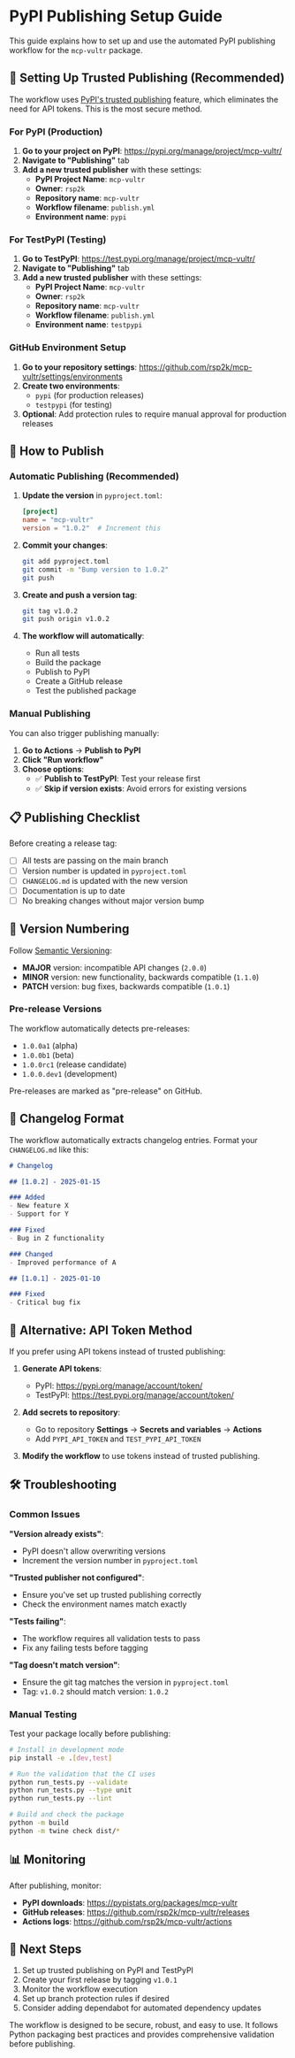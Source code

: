 # PyPI Publishing Setup Guide

This guide explains how to set up and use the automated PyPI publishing workflow for the `mcp-vultr` package.

## 🔐 Setting Up Trusted Publishing (Recommended)

The workflow uses [PyPI's trusted publishing](https://docs.pypi.org/trusted-publishers/) feature, which eliminates the need for API tokens. This is the most secure method.

### For PyPI (Production)

1. **Go to your project on PyPI**: https://pypi.org/manage/project/mcp-vultr/
2. **Navigate to "Publishing"** tab
3. **Add a new trusted publisher** with these settings:
   - **PyPI Project Name**: `mcp-vultr`
   - **Owner**: `rsp2k`
   - **Repository name**: `mcp-vultr`
   - **Workflow filename**: `publish.yml`
   - **Environment name**: `pypi`

### For TestPyPI (Testing)

1. **Go to TestPyPI**: https://test.pypi.org/manage/project/mcp-vultr/
2. **Navigate to "Publishing"** tab
3. **Add a new trusted publisher** with these settings:
   - **PyPI Project Name**: `mcp-vultr`
   - **Owner**: `rsp2k`
   - **Repository name**: `mcp-vultr`
   - **Workflow filename**: `publish.yml`
   - **Environment name**: `testpypi`

### GitHub Environment Setup

1. **Go to your repository settings**: https://github.com/rsp2k/mcp-vultr/settings/environments
2. **Create two environments**:
   - `pypi` (for production releases)
   - `testpypi` (for testing)
3. **Optional**: Add protection rules to require manual approval for production releases

## 🚀 How to Publish

### Automatic Publishing (Recommended)

1. **Update the version** in `pyproject.toml`:
   ```toml
   [project]
   name = "mcp-vultr"
   version = "1.0.2"  # Increment this
   ```

2. **Commit your changes**:
   ```bash
   git add pyproject.toml
   git commit -m "Bump version to 1.0.2"
   git push
   ```

3. **Create and push a version tag**:
   ```bash
   git tag v1.0.2
   git push origin v1.0.2
   ```

4. **The workflow will automatically**:
   - Run all tests
   - Build the package
   - Publish to PyPI
   - Create a GitHub release
   - Test the published package

### Manual Publishing

You can also trigger publishing manually:

1. **Go to Actions** → **Publish to PyPI**
2. **Click "Run workflow"**
3. **Choose options**:
   - ✅ **Publish to TestPyPI**: Test your release first
   - ✅ **Skip if version exists**: Avoid errors for existing versions

## 📋 Publishing Checklist

Before creating a release tag:

- [ ] All tests are passing on the main branch
- [ ] Version number is updated in `pyproject.toml`
- [ ] `CHANGELOG.md` is updated with the new version
- [ ] Documentation is up to date
- [ ] No breaking changes without major version bump

## 🔄 Version Numbering

Follow [Semantic Versioning](https://semver.org/):

- **MAJOR** version: incompatible API changes (`2.0.0`)
- **MINOR** version: new functionality, backwards compatible (`1.1.0`)
- **PATCH** version: bug fixes, backwards compatible (`1.0.1`)

### Pre-release Versions

The workflow automatically detects pre-releases:
- `1.0.0a1` (alpha)
- `1.0.0b1` (beta)
- `1.0.0rc1` (release candidate)
- `1.0.0.dev1` (development)

Pre-releases are marked as "pre-release" on GitHub.

## 📝 Changelog Format

The workflow automatically extracts changelog entries. Format your `CHANGELOG.md` like this:

```markdown
# Changelog

## [1.0.2] - 2025-01-15

### Added
- New feature X
- Support for Y

### Fixed
- Bug in Z functionality

### Changed
- Improved performance of A

## [1.0.1] - 2025-01-10

### Fixed
- Critical bug fix
```

## 🔧 Alternative: API Token Method

If you prefer using API tokens instead of trusted publishing:

1. **Generate API tokens**:
   - PyPI: https://pypi.org/manage/account/token/
   - TestPyPI: https://test.pypi.org/manage/account/token/

2. **Add secrets to repository**:
   - Go to repository **Settings** → **Secrets and variables** → **Actions**
   - Add `PYPI_API_TOKEN` and `TEST_PYPI_API_TOKEN`

3. **Modify the workflow** to use tokens instead of trusted publishing.

## 🛠️ Troubleshooting

### Common Issues

**"Version already exists"**: 
- PyPI doesn't allow overwriting versions
- Increment the version number in `pyproject.toml`

**"Trusted publisher not configured"**:
- Ensure you've set up trusted publishing correctly
- Check the environment names match exactly

**"Tests failing"**:
- The workflow requires all validation tests to pass
- Fix any failing tests before tagging

**"Tag doesn't match version"**:
- Ensure the git tag matches the version in `pyproject.toml`
- Tag: `v1.0.2` should match version: `1.0.2`

### Manual Testing

Test your package locally before publishing:

```bash
# Install in development mode
pip install -e .[dev,test]

# Run the validation that the CI uses
python run_tests.py --validate
python run_tests.py --type unit
python run_tests.py --lint

# Build and check the package
python -m build
python -m twine check dist/*
```

## 📊 Monitoring

After publishing, monitor:
- **PyPI downloads**: https://pypistats.org/packages/mcp-vultr
- **GitHub releases**: https://github.com/rsp2k/mcp-vultr/releases
- **Actions logs**: https://github.com/rsp2k/mcp-vultr/actions

## 🎯 Next Steps

1. Set up trusted publishing on PyPI and TestPyPI
2. Create your first release by tagging `v1.0.1`
3. Monitor the workflow execution
4. Set up branch protection rules if desired
5. Consider adding dependabot for automated dependency updates

The workflow is designed to be secure, robust, and easy to use. It follows Python packaging best practices and provides comprehensive validation before publishing.
